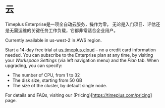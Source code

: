 # 云

Timeplus Enterprise是一项全自动云服务，操作为零。 无论是入门项目、评估还是无需运维的关键任务工作负载，它都非常适合企业用户。

Currently available in us-west-2 in AWS region.

Start a 14-day free trial at [us.timeplus.cloud](https://us.timeplus.cloud) – no a credit card information needed. You can subscribe to the Enterprise plan at any time, by visiting your _Workspace Settings_ (via left navigation menu) and the _Plan_ tab. When upgrading, you can specify:

- The number of CPU, from 1 to 32
- The disk size, starting from 50 GB
- The size of the cluster, by default single node.

For details and FAQs, visiting our (Pricing)[https://timeplus.com/pricing] page.
